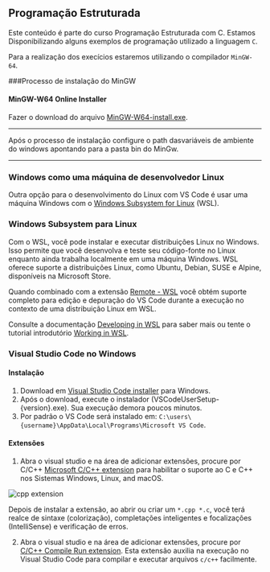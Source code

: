 ## Programação Estruturada
Este conteúdo é parte do curso Programação Estruturada com C. Estamos Disponibilizando alguns exemplos de programação utilizado a linguagem `C`.

Para a realização dos execícios estaremos utilizando o compilador `MinGW-64`.

###Processo de instalação do MinGW

#### MinGW-W64 Online Installer
Fazer o download do arquivo [MinGW-W64-install.exe](https://sourceforge.net/projects/mingw-w64/files/#:~:text=MinGW-W64-install.exe).

---

Após o processo de instalação configure o path dasvariáveis de ambiente do windows apontando para a pasta bin do MinGw.

---

### Windows como uma máquina de desenvolvedor Linux

Outra opção para o desenvolvimento do Linux com VS Code é usar uma máquina Windows com o [Windows Subsystem for Linux](https://docs.microsoft.com/windows/wsl/install-win10) (WSL).

### Windows Subsystem para Linux

Com o WSL, você pode instalar e executar distribuições Linux no Windows. Isso permite que você desenvolva e teste seu código-fonte no Linux enquanto ainda trabalha localmente em uma máquina Windows. WSL oferece suporte a distribuições Linux, como Ubuntu, Debian, SUSE e Alpine, disponíveis na Microsoft Store.

Quando combinado com a extensão [Remote - WSL](https://marketplace.visualstudio.com/items?itemName=ms-vscode-remote.remote-wsl) você obtém suporte completo para edição e depuração do VS Code durante a execução no contexto de uma distribuição Linux em WSL.

Consulte a documentação [Developing in WSL](https://code.visualstudio.com/docs/remote/wsl) para saber mais ou tente o tutorial introdutório [Working in WSL](https://code.visualstudio.com/docs/remote/wsl-tutorial).

### Visual Studio Code no Windows

#### Instalação

1. Download em [Visual Studio Code installer](https://go.microsoft.com/fwlink/?LinkID=534107) para Windows.
2. Após o download, execute o instalador (VSCodeUserSetup-{version}.exe). Sua execução demora poucos minutos.
3. Por padrão o VS Code será instalado em: `C:\users\{username}\AppData\Local\Programs\Microsoft VS Code`.

#### Extensões

1. Abra o visual studio e na área de adicionar extensões, procure por C/C++ [Microsoft C/C++ extension](https://marketplace.visualstudio.com/items?itemName=ms-vscode.cpptools) para habilitar o suporte ao C e C++ nos Sistemas Windows, Linux, and macOS.

![cpp extension](https://github.com/microsoft/vscode-docs/raw/main/docs/languages/images/cpp/search-cpp-extension.png)

Depois de instalar a extensão, ao abrir ou criar um `*.cpp *.c`, você terá realce de sintaxe (colorização), completações inteligentes e focalizações (IntelliSense) e verificação de erros.

2. Abra o visual studio e na área de adicionar extensões, procure por [C/C++ Compile Run extension](https://marketplace.visualstudio.com/items?itemName=danielpinto8zz6.c-cpp-compile-run). Esta extensão auxilia na execução no Visual Studio Code para compilar e executar arquivos `c/c++` facilmente.

